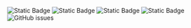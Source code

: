 ![Static Badge](https://img.shields.io/badge/blacklists-61-000000) ![Static Badge](https://img.shields.io/badge/blacklisted-2990806-cc0000) ![Static Badge](https://img.shields.io/badge/whitelisted-2254-00CC00) ![Static Badge](https://img.shields.io/badge/streaming_blacklist-28107-000000) ![GitHub issues](https://img.shields.io/github/issues/fabriziosalmi/blacklists)
